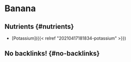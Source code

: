 # Banana


## Nutrients {#nutrients}

-   [Potassium]({{< relref "20210417181834-potassium" >}})


## No backlinks! {#no-backlinks}

